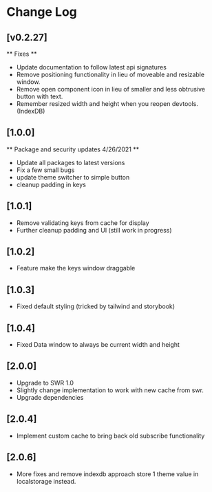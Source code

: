 # Change Log
## [v0.2.27]

** Fixes **
  - Update documentation to follow latest api signatures
  - Remove positioning functionality in lieu of moveable and resizable window.
  - Remove open component icon in lieu of smaller and less obtrusive button with text.
  - Remember resized width and height when you reopen devtools. (IndexDB)

## [1.0.0]
** Package and security updates 4/26/2021 **
 - Update all packages to latest versions
 - Fix a few small bugs
 - update theme switcher to simple button
 - cleanup padding in keys

## [1.0.1]
  - Remove validating keys from cache for display
  - Further cleanup padding and UI (still work in progress)

## [1.0.2]
  - Feature make the keys window draggable

## [1.0.3]
  - Fixed default styling (tricked by tailwind and storybook)

## [1.0.4]
  - Fixed Data window to always be current width and height

## [2.0.0]
  - Upgrade to SWR 1.0
  - Slightly change implementation to work with new cache from swr.
  - Upgrade dependencies

## [2.0.4]
  - Implement custom cache to bring back old subscribe functionality
## [2.0.6]
  - More fixes and remove indexdb approach store 1 theme value in localstorage instead.
